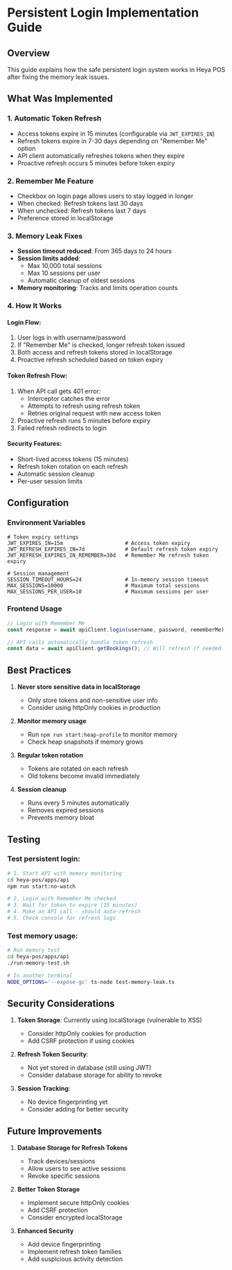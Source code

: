 # Persistent Login Implementation Guide

## Overview
This guide explains how the safe persistent login system works in Heya POS after fixing the memory leak issues.

## What Was Implemented

### 1. **Automatic Token Refresh**
- Access tokens expire in 15 minutes (configurable via `JWT_EXPIRES_IN`)
- Refresh tokens expire in 7-30 days depending on "Remember Me" option
- API client automatically refreshes tokens when they expire
- Proactive refresh occurs 5 minutes before token expiry

### 2. **Remember Me Feature**
- Checkbox on login page allows users to stay logged in longer
- When checked: Refresh tokens last 30 days
- When unchecked: Refresh tokens last 7 days
- Preference stored in localStorage

### 3. **Memory Leak Fixes**
- **Session timeout reduced**: From 365 days to 24 hours
- **Session limits added**: 
  - Max 10,000 total sessions
  - Max 10 sessions per user
  - Automatic cleanup of oldest sessions
- **Memory monitoring**: Tracks and limits operation counts

### 4. **How It Works**

#### Login Flow:
1. User logs in with username/password
2. If "Remember Me" is checked, longer refresh token issued
3. Both access and refresh tokens stored in localStorage
4. Proactive refresh scheduled based on token expiry

#### Token Refresh Flow:
1. When API call gets 401 error:
   - Interceptor catches the error
   - Attempts to refresh using refresh token
   - Retries original request with new access token
2. Proactive refresh runs 5 minutes before expiry
3. Failed refresh redirects to login

#### Security Features:
- Short-lived access tokens (15 minutes)
- Refresh token rotation on each refresh
- Automatic session cleanup
- Per-user session limits

## Configuration

### Environment Variables
```env
# Token expiry settings
JWT_EXPIRES_IN=15m                    # Access token expiry
JWT_REFRESH_EXPIRES_IN=7d             # Default refresh token expiry
JWT_REFRESH_EXPIRES_IN_REMEMBER=30d   # Remember Me refresh token expiry

# Session management
SESSION_TIMEOUT_HOURS=24              # In-memory session timeout
MAX_SESSIONS=10000                    # Maximum total sessions
MAX_SESSIONS_PER_USER=10              # Maximum sessions per user
```

### Frontend Usage
```typescript
// Login with Remember Me
const response = await apiClient.login(username, password, rememberMe);

// API calls automatically handle token refresh
const data = await apiClient.getBookings(); // Will refresh if needed
```

## Best Practices

1. **Never store sensitive data in localStorage**
   - Only store tokens and non-sensitive user info
   - Consider using httpOnly cookies in production

2. **Monitor memory usage**
   - Run `npm run start:heap-profile` to monitor memory
   - Check heap snapshots if memory grows

3. **Regular token rotation**
   - Tokens are rotated on each refresh
   - Old tokens become invalid immediately

4. **Session cleanup**
   - Runs every 5 minutes automatically
   - Removes expired sessions
   - Prevents memory bloat

## Testing

### Test persistent login:
```bash
# 1. Start API with memory monitoring
cd heya-pos/apps/api
npm run start:no-watch

# 2. Login with Remember Me checked
# 3. Wait for token to expire (15 minutes)
# 4. Make an API call - should auto-refresh
# 5. Check console for refresh logs
```

### Test memory usage:
```bash
# Run memory test
cd heya-pos/apps/api
./run-memory-test.sh

# In another terminal
NODE_OPTIONS='--expose-gc' ts-node test-memory-leak.ts
```

## Security Considerations

1. **Token Storage**: Currently using localStorage (vulnerable to XSS)
   - Consider httpOnly cookies for production
   - Add CSRF protection if using cookies

2. **Refresh Token Security**: 
   - Not yet stored in database (still using JWT)
   - Consider database storage for ability to revoke

3. **Session Tracking**:
   - No device fingerprinting yet
   - Consider adding for better security

## Future Improvements

1. **Database Storage for Refresh Tokens**
   - Track devices/sessions
   - Allow users to see active sessions
   - Revoke specific sessions

2. **Better Token Storage**
   - Implement secure httpOnly cookies
   - Add CSRF protection
   - Consider encrypted localStorage

3. **Enhanced Security**
   - Add device fingerprinting
   - Implement refresh token families
   - Add suspicious activity detection